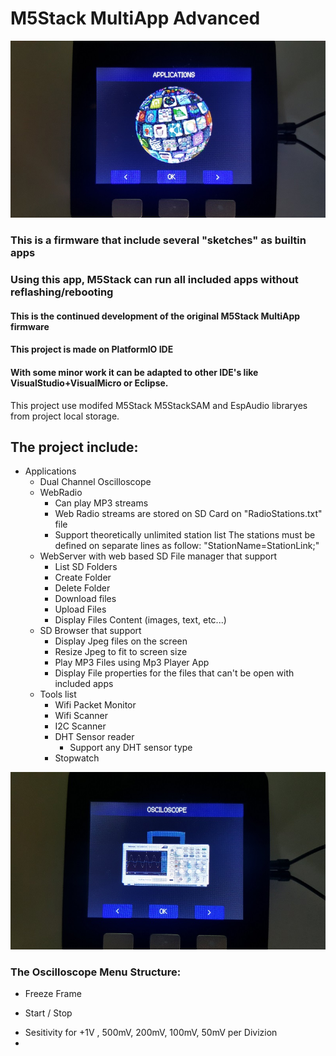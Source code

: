 # M5Stack MultiApp Advanced
![image](MultiAppImgs/Apps.jpg)
### This is a firmware that include several "sketches" as builtin apps
### Using this app, M5Stack can run all included apps without reflashing/rebooting
#### This is the continued development of the original M5Stack MultiApp firmware
#### This project is made on PlatformIO IDE
#### With some minor work it can be adapted to other IDE's like VisualStudio+VisualMicro or Eclipse.

This project use modifed M5Stack M5StackSAM and EspAudio libraryes from project local storage.

## The project include:
- Applications
  - Dual Channel Oscilloscope
  - WebRadio
    + Can play MP3 streams
    + Web Radio streams are stored on SD Card on "RadioStations.txt" file
    + Support theoretically unlimited station list
    The stations must be defined on separate lines as follow: "StationName=StationLink;"
  - WebServer with web based SD File manager that support
    + List SD Folders
    + Create Folder
    + Delete Folder
    + Download files
    + Upload Files
    + Display Files Content (images, text, etc...)
  - SD Browser that support
    + Display Jpeg files on the screen
    + Resize Jpeg to fit to screen size
    + Play MP3 Files using Mp3 Player App
    + Display File properties for the files that can't be open with included apps
  - Tools list
    + Wifi Packet Monitor
    + Wifi Scanner
    + I2C Scanner
    + DHT Sensor reader
      + Support any DHT sensor type
    - Stopwatch


![image](MultiAppImgs/Oscilloscope.jpg)

### The Oscilloscope Menu Structure:

- Freeze Frame
+ Start / Stop
- Sesitivity for
+1V , 500mV, 200mV, 100mV, 50mV per Divizion
-

